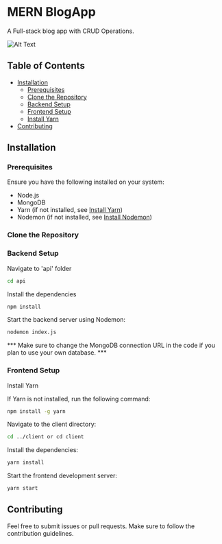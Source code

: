 # MERN BlogApp

A Full-stack blog app with CRUD Operations.

![Alt Text](https://drive.google.com/file/d/19KmzpRViX7it7umZagjAuXyJxwS0xL8y/view?usp=sharing)


## Table of Contents
- [Installation](#installation)
  - [Prerequisites](#prerequisites)
  - [Clone the Repository](#clone-the-repository)
  - [Backend Setup](#backend-setup)
  - [Frontend Setup](#frontend-setup)
  - [Install Yarn](#install-yarn)
- [Contributing](#contributing)

## Installation

### Prerequisites

Ensure you have the following installed on your system:
- Node.js
- MongoDB
- Yarn (if not installed, see [Install Yarn](#install-yarn))
- Nodemon (if not installed, see [Install Nodemon](#install-nodemon))

### Clone the Repository

### Backend Setup

Navigate to 'api' folder

``` bash 
cd api
```

Install the dependencies
``` bash 
npm install
```
Start the backend server using Nodemon:
``` bash 
nodemon index.js
```

*** Make sure to change the MongoDB connection URL in the code if you plan to use your own database. ***

### Frontend Setup


Install Yarn

If Yarn is not installed, run the following command:
``` bash 
npm install -g yarn
```

Navigate to the client directory:
``` bash 
cd ../client or cd client
```
Install the dependencies:
``` bash 
yarn install
```
Start the frontend development server:
``` bash 
yarn start
```

## Contributing

Feel free to submit issues or pull requests. Make sure to follow the contribution guidelines.
